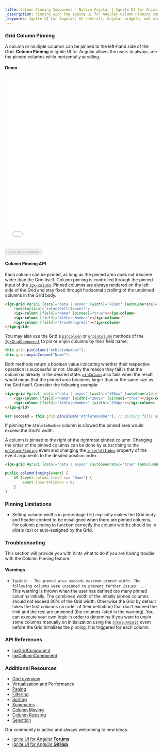 ```yaml
---
title: Column Pinning Component – Native Angular | Ignite UI for Angular
_description: Pinning with the Ignite UI for Angular Column Pinning component allows the users to always see the pinned columns while horizontally scrolling. 
_keywords: Ignite UI for Angular, UI controls, Angular widgets, web widgets, UI widgets, Angular, Native Angular Components Suite, Native Angular Controls, Native Angular Components Library, Native Angular Components, Angular Grid, Angular Table, Angular Data Grid component, Angular Data Table component, Angular Data Grid control, Angular Data Table control,Angular Grid component, Angular Table component, Angular Grid control, Angular Table control, Angular High Performance Grid, Angular High Performance Data Table, column pinning, Angular Data Table column pinning, pinning, pin
---
```


### Grid Column Pinning
A column or multiple columns can be pinned to the left-hand side of the Grid. **Column Pinning** in Ignite UI for Angular allows the users to always see the pinned columns while horizontally scrolling. 

#### Demo


<div class="sample-container loading" style="height:550px">
    <iframe id="grid-sample-pinning-iframe" src='{environment:demosBaseUrl}/grid/grid-sample-pinning' width="100%" height="100%" seamless frameBorder="0" onload="onSampleIframeContentLoaded(this);"></iframe>
</div>
<br/>
<div>
<button data-localize="stackblitz" disabled class="stackblitz-btn" data-iframe-id="grid-sample-pinning-iframe" data-demos-base-url="{environment:demosBaseUrl}">view on stackblitz</button>
</div>




#### Column Pinning API

Each column can be pinned, as long as the pinned area does not become wider than the Grid itself. Column pinning is controlled through the pinned input of the [`igx-column`]({environment:angularApiUrl}/classes/igxcolumncomponent.html). Pinned columns are always rendered on the left side of the Grid and stay fixed through horizontal scrolling of the unpinned columns in the Grid body.



```html
<igx-grid #grid1 [data]="data | async" [width]="700px" [autoGenerate]="false" [paging]="true" [perPage]="6" (onColumnInit)="initColumns($event)"
    (onSelection)="selectCell($event)">
    <igx-column [field]="Name" [pinned]="true"></igx-column>
    <igx-column [field]="AthleteNumber"></igx-column>
    <igx-column [field]="TrackProgress"></igx-column>
</igx-grid>
```




You may also use the Grid's [`pinColumn`]({environment:angularApiUrl}/classes/igxgridcomponent.html#pincolumn) or [`unpinColumn`]({environment:angularApiUrl}/classes/igxgridcomponent.html#unpincolumn) methods of the [`IgxGridComponent`]({environment:angularApiUrl}/classes/igxgridcomponent.html) to pin or unpin columns by their field name:


```typescript
this.grid.pinColumn("AthleteNumber");
this.grid.unpinColumn("Name");
```




Both methods return a boolean value indicating whether their respective operation is successful or not. Usually the reason they fail is that the column is already in the desired state. [`pinColumn`]({environment:angularApiUrl}/classes/igxgridcomponent.html#pincolumn) also fails when the result would mean that the pinned area becomes larger than or the same size as the Grid itself. Consider the following example:


```html
<igx-grid #grid1 [data]="data | async" [width]="300px" [autoGenerate]="false">
    <igx-column [field]="Name" [width]="200px" [pinned]="true"></igx-column>
    <igx-column [field]="AthleteNumber" [width]="200px"></igx-column>
</igx-grid>
```

```typescript
var succeed = this.grid.pinColumn("AthleteNumber"); // pinning fails and succeed will be false
```

If pinning the `AthleteNumber` column is allowed the pinned area would exceed the Grid's width.




A column is pinned to the right of the rightmost pinned column. Changing the order of the pinned columns can be done by subscribing to the [`onColumnPinning`]({environment:angularApiUrl}/classes/igxgridcomponent.html#oncolumnpinning) event and changing the [`insertAtIndex`]({environment:angularApiUrl}/interfaces/ipincolumneventargs.html#insertatindex) property of the event arguments to the desired position index.


```html
<igx-grid #grid1 [data]="data | async" [autoGenerate]="true" (onColumnPinning)="columnPinning($event)"></igx-grid>
```

```typescript
public columnPinning(event) {
    if (event.column.field === "Name") {
        event.insertAtIndex = 0;
    }
}
```




### Pinning Limitations

*   Setting column widths in percentage (%) explicitly makes the Grid body and header content to be misaligned when there are pinned columns. For column pinning to function correctly the column widths should be in pixels (px) or auto-assigned by the Grid.

<div class="divider--half"></div>

### Troubleshooting

This section will provide you with hints what to do if you are having trouble with the Column Pinning feature.

#### Warnings

* `IgxGrid - The pinned area exceeds maximum pinned width. The following columns were unpinned to prevent further issues: ... .` - This warning is thrown when the user has defined too many pinned columns initially. The combined width of the initially pinned columns should not exceed 80% of the Grid width. Otherwise the Grid by default takes the first columns (in order of their definition) that don't exceed the limit and the rest are unpinned (the columns listed in the warning). You can execute your own logic in order to determine if you want to unpin some columns manually on initialization using the [`onColumnInit`]({environment:angularApiUrl}/classes/igxgridcomponent.html#oncolumninit) event before the Grid initializes the pinning. It is triggered for each column.

<div class="divider--half"></div>

### API References
* [IgxGridComponent]({environment:angularApiUrl}/classes/igxgridcomponent.html)
* [IgxColumnComponent]({environment:angularApiUrl}/classes/igxcolumncomponent.html)

### Additional Resources
<div class="divider--half"></div>

* [Grid overview](grid.md)
* [Virtualization and Performance](virtualization.md)
* [Paging](paging.md)
* [Filtering](filtering.md)
* [Sorting](sorting.md)
* [Summaries](summaries.md)
* [Column Moving](column_moving.md)
* [Column Resizing](column_resizing.md)
* [Selection](selection.md)

<div class="divider--half"></div>
Our community is active and always welcoming to new ideas.

* [Ignite UI for Angular **Forums**](https://www.infragistics.com/community/forums/f/ignite-ui-for-angular)
* [Ignite UI for Angular **GitHub**](https://github.com/IgniteUI/igniteui-angular)